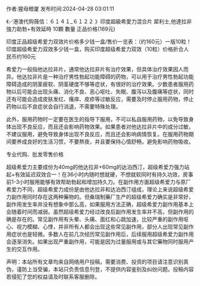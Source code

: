 <p>作者:猩母橙厦 发布时间:2024-04-28 03:01:11</p>
<p>《✅港澳代购薇信：６１４１_６１２２ 》印度超級希愛力混合片 犀利士,他達拉非 強力助勃+有效延時 10顆 數量 正品价格(169元) </p>
									<p>印度正品超级希爱力双效片价格多少钱一盒/售价一览表：（约160元）一版10粒！印度超级希爱力双效多少钱一盒，购买印度超级希爱力双效（10粒）价格折合人民币约160元</p><p>希爱力一般指他达拉非片，通常他达拉非片有治疗效果，但具体治疗效果因人而异。他达拉非片是一种治疗男性勃起功能障碍的药物，可以用于治疗男性勃起功能障碍造成的阴茎疲软、阴茎硬度不够等症状，有很好的治疗效果。少数患者服用药物以后可能会出现头痛、消化不良、恶心呕吐、失眠、腹泻以及腹痛等症状，同时还有可能会造成皮肤发红、瘙痒、皮疹等过敏反应，需要及时停止服用药物，停止药物以后不良症状会自行消退，不需要特殊处理。</p><p>此外，服用药物时一定要在医生的指导下服用，不可以私自服用药物，以免导致身体出现不良反应，而且还会影响药物效果。如果患者对他达拉非片中的成分过敏，不建议服用，避免导致身体出现不良反应，而且还会影响病情恢复。在服用药物期间要养成良好的生活习惯，不要熬夜，并且要保持心情舒畅，避免影响药物吸收。</p><p>专业代购、批发零售价格</p><p></p><p>超级希爱力主要成份为40mg的他达拉非+60mg的达泊西汀，超级希爱力强力站起+有效延迟双效合一！在36小时内随时想就硬，不想就软同时有持久功效，房事前1-3小时服用能够有效帮助勃起和增加持久力。在副作用方面超级希爱力与原厂希爱力不同，超级希爱力成份是由他达拉非和达泊西汀组成，理论上来说超级希爱力副作用同时存在这两种藥物的。但桑瑞制藥厂生产的超级希爱力确实是非常好，副作用发生率并没有想象中那么高，如果服用方法正确，超级希爱力副作用基本上会随着时间而减弱。虽然超级希爱力经过改良后副作用发生率并不高，但副作用的确是存在的。常见副作用有头晕、头痛、面红和心跳加速，比较严重的副作用呕心、视力模糊、心悸，并非所有人都会出现这些常见副作用，部分人出现常见副作用症状也是轻微。多数人在前几次经历常见副作用后，后续服用超级希爱力副作用会逐渐消失。如果出现严重副作用，可能是因为过量服用或与其它藥物同时服用产生的交互作用。</p>				声明：本站所有文章均来自网络用户投稿，需要消费、投资的项目请注意识别真伪，谨防上当受骗，本站只负责信息刊登，不提供内容鉴别及纠纷问题。投稿内容若侵犯了您的权益请及时联系客服删除。				
